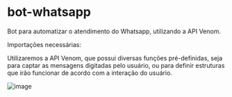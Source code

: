 # bot-whatsapp
Bot para automatizar o atendimento do Whatsapp, utilizando a API Venom.

Importações necessárias: 

Utilizaremos a API Venom, que possui diversas funções pré-definidas, seja para captar as mensagens
digitadas pelo usuário, ou para definir estruturas que irão funcionar de acordo com a interação do
usuário.

![image](https://github.com/czkni/bot-whatsapp/assets/127226763/937b52de-db76-414e-9bdc-a23c1965129d)
